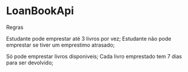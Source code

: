 # LoanBookApi

Regras

Estudante pode emprestar até 3 livros por vez;
Estudante não pode emprestar se tiver um emprestimo atrasado;

Só pode emprestar livros disponiveis;
Cada livro emprestado tem 7 dias para ser devolvido;


